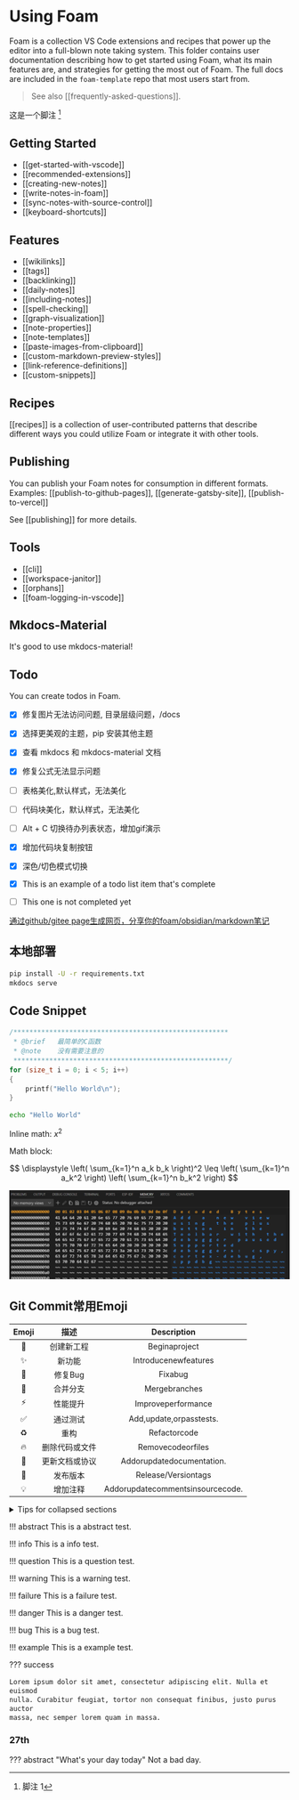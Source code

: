 # Using Foam

Foam is a collection VS Code extensions and recipes that power up the editor into a full-blown note taking system. This folder contains user documentation describing how to get started using Foam, what its main features are, and strategies for getting the most out of Foam. The full docs are included in the `foam-template` repo that most users start from.

> See also [[frequently-asked-questions]].

这是一个脚注 [^1]

## Getting Started

- [[get-started-with-vscode]]
- [[recommended-extensions]]
- [[creating-new-notes]]
- [[write-notes-in-foam]]
- [[sync-notes-with-source-control]]
- [[keyboard-shortcuts]]

## Features

- [[wikilinks]]
- [[tags]]
- [[backlinking]]
- [[daily-notes]]
- [[including-notes]]
- [[spell-checking]]
- [[graph-visualization]]
- [[note-properties]]
- [[note-templates]]
- [[paste-images-from-clipboard]]
- [[custom-markdown-preview-styles]]
- [[link-reference-definitions]]
- [[custom-snippets]]

## Recipes

[[recipes]] is a collection of user-contributed patterns that describe different ways you could utilize Foam or integrate it with other tools.

## Publishing

You can publish your Foam notes for consumption in different formats.
Examples: [[publish-to-github-pages]], [[generate-gatsby-site]], [[publish-to-vercel]]

See [[publishing]] for more details.

## Tools

- [[cli]]
- [[workspace-janitor]]
- [[orphans]]
- [[foam-logging-in-vscode]]


## Mkdocs-Material

It's good to use mkdocs-material!

## Todo

You can create todos in Foam.

- [x] 修复图片无法访问问题, 目录层级问题，/docs
- [x] 选择更美观的主题，pip 安装其他主题
- [x] 查看 mkdocs 和 mkdocs-material 文档
- [x] 修复公式无法显示问题
- [ ] 表格美化,默认样式，无法美化
- [ ] 代码块美化，默认样式，无法美化
- [ ] Alt + C 切换待办列表状态，增加gif演示
- [x] 增加代码块复制按钮
- [x] 深色/切色模式切换
- [x] This is an example of a todo list item that's complete
- [ ] This one is not completed yet


[通过github/gitee page生成网页，分享你的foam/obsidian/markdown笔记](https://github.com/Jackiexiao/foam-mkdocs-template/blob/master/README-zh.md)

## 本地部署
```sh
pip install -U -r requirements.txt
mkdocs serve 
```

## Code Snippet

```c title="demo.c"
/******************************************************
 * @brief   最简单的C函数
 * @note    没有需要注意的
 ******************************************************/
for (size_t i = 0; i < 5; i++)
{
    printf("Hello World\n");   
}
```

```sh
echo "Hello World"
```

Inline math: $x^2$

Math block:

$$
\displaystyle
\left( \sum_{k=1}^n a_k b_k \right)^2
\leq
\left( \sum_{k=1}^n a_k^2 \right)
\left( \sum_{k=1}^n b_k^2 \right)
$$

![Memory View](images/index.md/memory.png)

## Git Commit常用Emoji

| Emoji |      描述      |           Description            |
| :---: | :------------: | :------------------------------: |
|   🎉   |   创建新工程   |          Beginaproject           |
|   ✨   |     新功能     |       Introducenewfeatures       |
|   🐛   |    修复Bug     |             Fixabug              |
|   🔀   |    合并分支    |          Mergebranches           |
|   ⚡️   |    性能提升    |        Improveperformance        |
|   ✅   |    通过测试    |     Add,update,orpasstests.      |
|   ♻️   |      重构      |           Refactorcode           |
|   🔥   | 删除代码或文件 |        Removecodeorfiles         |
|   📝   | 更新文档或协议 |    Addorupdatedocumentation.     |
|   🔖   |    发布版本    |       Release/Versiontags        |
|   💡   |    增加注释    | Addorupdatecommentsinsourcecode. |

<details>

<summary>Tips for collapsed sections</summary>

You can add an image or a code block, too.

```ruby
puts "Hello World"~~~~
```

</details>

!!! abstract
    This is a abstract test.

!!! info
    This is a info test.

!!! question
    This is a question test.

!!! warning
    This is a warning test.

!!! failure
    This is a failure test.

!!! danger
    This is a danger test.

!!! bug
    This is a bug test.

!!! example
    This is a example test.


??? success

    Lorem ipsum dolor sit amet, consectetur adipiscing elit. Nulla et euismod
    nulla. Curabitur feugiat, tortor non consequat finibus, justo purus auctor
    massa, nec semper lorem quam in massa.

### 27th
??? abstract "What's your day today"
    Not a bad day.

[^1]: 脚注 1
